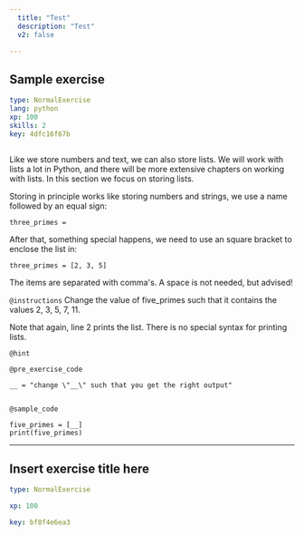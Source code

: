 ```yaml
---
  title: "Test"
  description: "Test"
  v2: false

---
```

## Sample exercise

```yaml
type: NormalExercise
lang: python
xp: 100
skills: 2
key: 4dfc16f67b



```

Like we store numbers and text, we can also store lists. We will work with lists a lot in Python, and there will be more extensive chapters on working with lists. In this section we focus on storing lists.

Storing in principle works like storing numbers and strings, we use a name followed by an equal sign:

`three_primes = `

After that, something special happens, we need to use an square bracket to enclose the list in:

`three_primes = [2, 3, 5]`

The items are separated with comma's. A space is not needed, but advised!


`@instructions`
Change the value of five_primes such that it contains the values 2, 3, 5, 7, 11.

Note that again, line 2 prints the list. There is no special syntax for printing lists.

`@hint`


`@pre_exercise_code`
```{python}
__ = "change \"__\" such that you get the right output"


```
`@sample_code`
```{python}
five_primes = [__] 
print(five_primes)
```







---
## Insert exercise title here

```yaml
type: NormalExercise

xp: 100

key: bf8f4e6ea3



```












